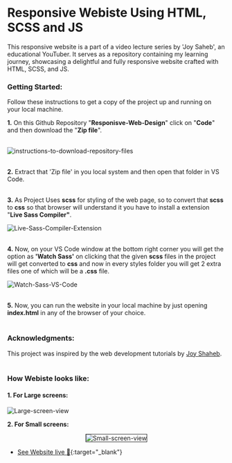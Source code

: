 # Responsive Webiste Using HTML, SCSS and JS
This responsive website is a part of a video lecture series by 'Joy Saheb', an educational YouTuber. It serves as a repository containing my learning journey, showcasing a delightful and fully responsive website crafted with HTML, SCSS, and JS.

### Getting Started:<br>
Follow these instructions to get a copy of the project up and running on your local machine.

**1.** On this Github Repository "**Responisve-Web-Design**" click on "**Code**" and then download the "**Zip file**".<br><br>

<img src="https://i.ibb.co/mhZKNpf/click-Code.png" alt="instructions-to-download-repository-files" border="0">
<br><br>

**2.** Extract that 'Zip file' in you local system and then open that folder in VS Code.
<br><br>

**3.** As Project Uses **scss** for styling of the web page, so to convert that **scss** to **css** so that browser will understand it
    you have to install a extension "**Live Sass Compiler"**.
    
<img src="https://i.ibb.co/Sw7vXFP/live-sass-extension.png" alt="Live-Sass-Compiler-Extension" border="0">
<br><br>

**4.** Now, on your VS Code window at the bottom right corner you will get the option as **'Watch Sass'** on clicking that the given
    **scss** files in the project will get converted to **css** and now in every styles folder you will get 2 extra files one of which will 
    be a **.css** file.
   
<img src="https://i.ibb.co/hKyRNRs/watch-sass.png" alt="Watch-Sass-VS-Code" border="0">
<br><br>

**5.** Now, you can run the website in your local machine by just opening **index.html** in any of the browser of your choice.
<br><br>

### Acknowledgments:<br>
This project was inspired by the web development tutorials by <a href="https://www.youtube.com/@JoyShaheb" target="_blank">Joy Shaheb</a>.
<br><br>

### How Webiste looks like:
#### 1. For Large screens:
<img src="https://i.ibb.co/h8sCp0K/Large-Screens-1.png" alt="Large-screen-view" border="0">

**2. For Small screens:**<br>
<p align="center">
    <img src="https://i.ibb.co/sH4y29p/Small-screens.png" alt="Small-screen-view" border="1px solid black;">
</p>

- [See Website live 🚀](https://arunnegi-07.github.io/Responisve-Web-Design/){:target="_blank"}
